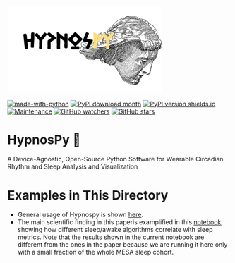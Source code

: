<img src ="docs/HypnosPy.png" width = "350" class ="center" >

[![made-with-python](https://img.shields.io/badge/Made%20with-Python3-1f425f.svg)](https://www.python.org/)
[![PyPI download month](https://img.shields.io/pypi/dm/hypnospy.svg)](https://pypi.python.org/pypi/hypnospy/)
[![PyPI version shields.io](https://img.shields.io/pypi/v/hypnospy.svg)](https://pypi.python.org/pypi/hypnospy/)
[![Maintenance](https://img.shields.io/badge/Maintained%3F-yes-green.svg)](https://github.com/ippozuelo/HypnosPy/graphs/commit-activity)
[![GitHub watchers](https://img.shields.io/github/watchers/ippozuelo/HypnosPy?style=social&label=Watch&maxAge=2592000)](https://GitHub.com/ippozuelo/HypnosPy/watchers/)
[![GitHub stars](https://img.shields.io/github/stars/ippozuelo/HypnosPy?style=social&label=Star&maxAge=2592000)](https://GitHub.com/ippozuelo/HypnosPy/stargazers/)

# HypnosPy :sleeping_bed:
A Device-Agnostic, Open-Source Python Software for Wearable Circadian Rhythm and Sleep Analysis and Visualization


# Examples in This Directory

- General usage of Hypnospy is shown [here](https://github.com/ippozuelo/HypnosPy/blob/master/mdpi_sensors/hypnospy_general_code.ipynb).
- The main scientific finding in this paperis examplified in this [notebook](https://github.com/ippozuelo/HypnosPy/blob/master/mdpi_sensors/hypnospy_sleepmetrics_by_sleepwakealgs.ipynb), showing how different sleep/awake algorithms correlate with sleep metrics. Note that the results shown in the current notebook are different from the ones in the paper because we are running it here only with a small fraction of the whole MESA sleep cohort.



